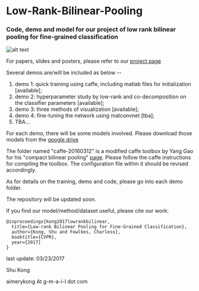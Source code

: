 # Low-Rank-Bilinear-Pooling
### Code, demo and model for our project of low rank bilinear pooling for fine-grained classification

![alt text](http://www.ics.uci.edu/~skong2/img/focusHighlight_3vis.png "visualization")



For papers, slides and posters, please refer to our [project page](http://www.ics.uci.edu/~skong2/lr_bilinear.html "LRBP")

Several demos are/will be included as below -- 

1. demo 1: quick training using caffe, including matlab files for initialization [available];
2. demo 2: hyperparameter study by low-rank and co-decomposition on the classifier parameters [available];
3. demo 3: three methods of visualization [available];
4. demo 4: fine-tuning the network using matconvnet [tba];
5. TBA...

For each demo, there will be some models involved. Please download those models from the [google drive](https://drive.google.com/open?id=0BxeylfSgpk1MOWt3U1U4WWdmSkk)


The folder named "caffe-20160312" is a modified caffe toolbox by Yang Gao for his "compact bilinear pooling" [page](https://github.com/gy20073/compact_bilinear_pooling). 
Please follow the caffe instructions for compiling the toolbox. The configuration file within it should be revised accordingly. 

As for details on the training, demo and code, please go into each demo folder.

The repository will be updated soon.

If you find our model/method/dataset useful, please cite our work:

    @inproceedings{kong2017lowrankbilinear,
      title={Low-rank Bilinear Pooling for Fine-Grained Classification},
      author={Kong, Shu and Fowlkes, Charless},
      booktitle={CVPR},
      year={2017}
    }




last update: 03/23/2017

Shu Kong

aimerykong At g-m-a-i-l dot com
